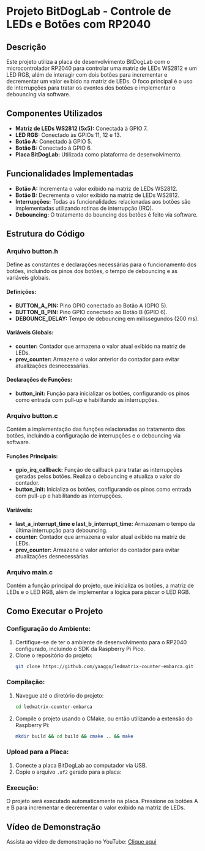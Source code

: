 # Projeto BitDogLab - Controle de LEDs e Botões com RP2040

## Descrição
Este projeto utiliza a placa de desenvolvimento BitDogLab com o microcontrolador RP2040 para controlar uma matriz de LEDs WS2812 e um LED RGB, além de interagir com dois botões para incrementar e decrementar um valor exibido na matriz de LEDs. O foco principal é o uso de interrupções para tratar os eventos dos botões e implementar o debouncing via software.

## Componentes Utilizados
- **Matriz de LEDs WS2812 (5x5):** Conectada à GPIO 7.
- **LED RGB:** Conectado às GPIOs 11, 12 e 13.
- **Botão A:** Conectado à GPIO 5.
- **Botão B:** Conectado à GPIO 6.
- **Placa BitDogLab:** Utilizada como plataforma de desenvolvimento.

## Funcionalidades Implementadas
- **Botão A:** Incrementa o valor exibido na matriz de LEDs WS2812.
- **Botão B:** Decrementa o valor exibido na matriz de LEDs WS2812.
- **Interrupções:** Todas as funcionalidades relacionadas aos botões são implementadas utilizando rotinas de interrupção (IRQ).
- **Debouncing:** O tratamento do bouncing dos botões é feito via software.

## Estrutura do Código
### Arquivo button.h
Define as constantes e declarações necessárias para o funcionamento dos botões, incluindo os pinos dos botões, o tempo de debouncing e as variáveis globais.

#### Definições:
- **BUTTON_A_PIN:** Pino GPIO conectado ao Botão A (GPIO 5).
- **BUTTON_B_PIN:** Pino GPIO conectado ao Botão B (GPIO 6).
- **DEBOUNCE_DELAY:** Tempo de debouncing em milissegundos (200 ms).

#### Variáveis Globais:
- **counter:** Contador que armazena o valor atual exibido na matriz de LEDs.
- **prev_counter:** Armazena o valor anterior do contador para evitar atualizações desnecessárias.

#### Declarações de Funções:
- **button_init:** Função para inicializar os botões, configurando os pinos como entrada com pull-up e habilitando as interrupções.

### Arquivo button.c
Contém a implementação das funções relacionadas ao tratamento dos botões, incluindo a configuração de interrupções e o debouncing via software.

#### Funções Principais:
- **gpio_irq_callback:** Função de callback para tratar as interrupções geradas pelos botões. Realiza o debouncing e atualiza o valor do contador.
- **button_init:** Inicializa os botões, configurando os pinos como entrada com pull-up e habilitando as interrupções.

#### Variáveis:
- **last_a_interrupt_time e last_b_interrupt_time:** Armazenam o tempo da última interrupção para debouncing.
- **counter:** Contador que armazena o valor atual exibido na matriz de LEDs.
- **prev_counter:** Armazena o valor anterior do contador para evitar atualizações desnecessárias.

### Arquivo main.c
Contém a função principal do projeto, que inicializa os botões, a matriz de LEDs e o LED RGB, além de implementar a lógica para piscar o LED RGB.

## Como Executar o Projeto
### Configuração do Ambiente:
1. Certifique-se de ter o ambiente de desenvolvimento para o RP2040 configurado, incluindo o SDK da Raspberry Pi Pico.
2. Clone o repositório do projeto:
   ```bash
   git clone https://github.com/yaaggo/ledmatrix-counter-embarca.git
   ```

### Compilação:
1. Navegue até o diretório do projeto:
   ```bash
   cd ledmatrix-counter-embarca
   ```
2. Compile o projeto usando o CMake, ou então utilizando a extensão do Raspberry Pi:
   ```bash
   mkdir build && cd build && cmake .. && make
   ```

### Upload para a Placa:
1. Conecte a placa BitDogLab ao computador via USB.
2. Copie o arquivo `.uf2` gerado para a placa:

### Execução:
O projeto será executado automaticamente na placa. Pressione os botões A e B para incrementar e decrementar o valor exibido na matriz de LEDs.

## Vídeo de Demonstração
Assista ao vídeo de demonstração no YouTube: [Clique aqui](https://youtu.be/wk4uinr7teU)

